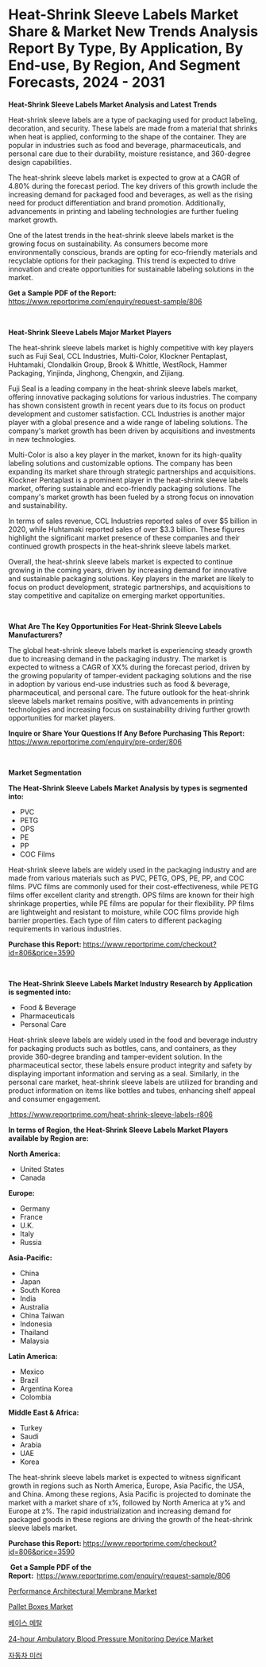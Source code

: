 <p><h1>Heat-Shrink Sleeve Labels Market Share & Market New Trends Analysis Report By Type, By Application, By End-use, By Region, And Segment Forecasts, 2024 - 2031</h1></p><p><strong>Heat-Shrink Sleeve Labels Market Analysis and Latest Trends</strong></p>
<p><p>Heat-shrink sleeve labels are a type of packaging used for product labeling, decoration, and security. These labels are made from a material that shrinks when heat is applied, conforming to the shape of the container. They are popular in industries such as food and beverage, pharmaceuticals, and personal care due to their durability, moisture resistance, and 360-degree design capabilities.</p><p>The heat-shrink sleeve labels market is expected to grow at a CAGR of 4.80% during the forecast period. The key drivers of this growth include the increasing demand for packaged food and beverages, as well as the rising need for product differentiation and brand promotion. Additionally, advancements in printing and labeling technologies are further fueling market growth.</p><p>One of the latest trends in the heat-shrink sleeve labels market is the growing focus on sustainability. As consumers become more environmentally conscious, brands are opting for eco-friendly materials and recyclable options for their packaging. This trend is expected to drive innovation and create opportunities for sustainable labeling solutions in the market.</p></p>
<p><strong>Get a Sample PDF of the Report:&nbsp;</strong> <a href="https://www.reportprime.com/enquiry/request-sample/806">https://www.reportprime.com/enquiry/request-sample/806</a></p>
<p>&nbsp;</p>
<p><strong>Heat-Shrink Sleeve Labels Major Market Players</strong></p>
<p><p>The heat-shrink sleeve labels market is highly competitive with key players such as Fuji Seal, CCL Industries, Multi-Color, Klockner Pentaplast, Huhtamaki, Clondalkin Group, Brook & Whittle, WestRock, Hammer Packaging, Yinjinda, Jinghong, Chengxin, and Zijiang.</p><p>Fuji Seal is a leading company in the heat-shrink sleeve labels market, offering innovative packaging solutions for various industries. The company has shown consistent growth in recent years due to its focus on product development and customer satisfaction. CCL Industries is another major player with a global presence and a wide range of labeling solutions. The company's market growth has been driven by acquisitions and investments in new technologies.</p><p>Multi-Color is also a key player in the market, known for its high-quality labeling solutions and customizable options. The company has been expanding its market share through strategic partnerships and acquisitions. Klockner Pentaplast is a prominent player in the heat-shrink sleeve labels market, offering sustainable and eco-friendly packaging solutions. The company's market growth has been fueled by a strong focus on innovation and sustainability.</p><p>In terms of sales revenue, CCL Industries reported sales of over $5 billion in 2020, while Huhtamaki reported sales of over $3.3 billion. These figures highlight the significant market presence of these companies and their continued growth prospects in the heat-shrink sleeve labels market.</p><p>Overall, the heat-shrink sleeve labels market is expected to continue growing in the coming years, driven by increasing demand for innovative and sustainable packaging solutions. Key players in the market are likely to focus on product development, strategic partnerships, and acquisitions to stay competitive and capitalize on emerging market opportunities.</p></p>
<p>&nbsp;</p>
<p><strong>What Are The Key Opportunities For Heat-Shrink Sleeve Labels Manufacturers?</strong></p>
<p><p>The global heat-shrink sleeve labels market is experiencing steady growth due to increasing demand in the packaging industry. The market is expected to witness a CAGR of XX% during the forecast period, driven by the growing popularity of tamper-evident packaging solutions and the rise in adoption by various end-use industries such as food & beverage, pharmaceutical, and personal care. The future outlook for the heat-shrink sleeve labels market remains positive, with advancements in printing technologies and increasing focus on sustainability driving further growth opportunities for market players.</p></p>
<p><strong>Inquire or Share Your Questions If Any Before Purchasing This Report:</strong> <a href="https://www.reportprime.com/enquiry/pre-order/806">https://www.reportprime.com/enquiry/pre-order/806</a></p>
<p>&nbsp;</p>
<p><strong>Market Segmentation</strong></p>
<p><strong>The Heat-Shrink Sleeve Labels Market Analysis by types is segmented into:</strong></p>
<p><ul><li>PVC</li><li>PETG</li><li>OPS</li><li>PE</li><li>PP</li><li>COC Films</li></ul></p>
<p><p>Heat-shrink sleeve labels are widely used in the packaging industry and are made from various materials such as PVC, PETG, OPS, PE, PP, and COC films. PVC films are commonly used for their cost-effectiveness, while PETG films offer excellent clarity and strength. OPS films are known for their high shrinkage properties, while PE films are popular for their flexibility. PP films are lightweight and resistant to moisture, while COC films provide high barrier properties. Each type of film caters to different packaging requirements in various industries.</p></p>
<p><strong>Purchase this Report:&nbsp;</strong><a href="https://www.reportprime.com/checkout?id=806&price=3590">https://www.reportprime.com/checkout?id=806&price=3590</a></p>
<p>&nbsp;</p>
<p><strong>The Heat-Shrink Sleeve Labels Market Industry Research by Application is segmented into:</strong></p>
<p><ul><li>Food & Beverage</li><li>Pharmaceuticals</li><li>Personal Care</li></ul></p>
<p><p>Heat-shrink sleeve labels are widely used in the food and beverage industry for packaging products such as bottles, cans, and containers, as they provide 360-degree branding and tamper-evident solution. In the pharmaceutical sector, these labels ensure product integrity and safety by displaying important information and serving as a seal. Similarly, in the personal care market, heat-shrink sleeve labels are utilized for branding and product information on items like bottles and tubes, enhancing shelf appeal and consumer engagement.</p></p>
<p><a href="https://www.reportprime.com/heat-shrink-sleeve-labels-r806">&nbsp;https://www.reportprime.com/heat-shrink-sleeve-labels-r806</a></p>
<p><strong>In terms of Region, the Heat-Shrink Sleeve Labels Market Players available by Region are:</strong></p>
<p>
    <p> <strong> North America: </strong>
        <ul>
            <li>United States</li>
            <li>Canada</li>
        </ul>
        </p> 
    <p> <strong> Europe: </strong>
        <ul>
            <li>Germany</li>
            <li>France</li>
            <li>U.K.</li>
            <li>Italy</li>
            <li>Russia</li>
        </ul>
        </p> 
    <p> <strong> Asia-Pacific: </strong>
        <ul>
            <li>China</li>
            <li>Japan</li>
            <li>South Korea</li>
            <li>India</li>
            <li>Australia</li>
            <li>China Taiwan</li>
            <li>Indonesia</li>
            <li>Thailand</li>
            <li>Malaysia</li>
        </ul>
        </p> 
    <p> <strong> Latin America: </strong>
        <ul>
            <li>Mexico</li>
            <li>Brazil</li>
            <li>Argentina Korea</li>
            <li>Colombia</li>
        </ul>
        </p> 
    <p> <strong> Middle East & Africa: </strong>
        <ul>
            <li>Turkey</li>
            <li>Saudi</li>
            <li>Arabia</li>
            <li>UAE</li>
            <li>Korea</li>
        </ul>
    </p>
    </p>
<p><p>The heat-shrink sleeve labels market is expected to witness significant growth in regions such as North America, Europe, Asia Pacific, the USA, and China. Among these regions, Asia Pacific is projected to dominate the market with a market share of x%, followed by North America at y% and Europe at z%. The rapid industrialization and increasing demand for packaged goods in these regions are driving the growth of the heat-shrink sleeve labels market.</p></p>
<p><strong>Purchase this Report: </strong><a href="https://www.reportprime.com/checkout?id=806&price=3590">https://www.reportprime.com/checkout?id=806&price=3590</a></p>
<p>&nbsp;<strong>Get a Sample PDF of the Report:&nbsp;&nbsp;</strong><a href="https://www.reportprime.com/enquiry/request-sample/806">https://www.reportprime.com/enquiry/request-sample/806</a></p>
<p><strong></strong></p>
<p><p><a href="https://medium.com/@loganunn65756/performance-architectural-membrane-market-analysis-report-global-insights-by-region-type-b8dab7cd0572">Performance Architectural Membrane Market</a></p><p><a href="https://www.linkedin.com/pulse/pallet-boxes-market-analysis-report-global-insights-region-1yxfc">Pallet Boxes Market</a></p><p><a href="https://medium.com/@lilmama456456/%EB%B2%A0%EC%9D%B4%EC%8A%A4-%EA%B8%88%EC%86%8D-%EC%8B%9C%EC%9E%A5-%EA%B0%9C%EC%9A%94-2024%EB%85%84%EB%B6%80%ED%84%B0-2031%EB%85%84%EA%B9%8C%EC%A7%80%EC%9D%98-%EA%B8%80%EB%A1%9C%EB%B2%8C-%EC%8B%9C%EC%9E%A5-%EB%8F%99%ED%96%A5%EA%B3%BC-%EB%AF%B8%EB%9E%98-%EC%A0%84%EB%A7%9D-afbd84b97995">베이스 메탈</a></p><p><a href="https://medium.com/@loganunn65756/24-hour-ambulatory-blood-pressure-monitoring-device-market-size-share-analysis-growth-trends-4e66b12e4d01">24-hour Ambulatory Blood Pressure Monitoring Device Market</a></p><p><a href="https://medium.com/@lilmama456456/%EA%B8%80%EB%A1%9C%EB%B2%8C-%EC%9E%90%EB%8F%99%EC%B0%A8-%EA%B1%B0%EC%9A%B8-%EC%8B%9C%EC%9E%A5-%EC%A0%9C%ED%92%88-%EC%9C%A0%ED%98%95-%EC%9D%91%EC%9A%A9-%EB%B6%84%EC%95%BC-%EC%A7%80%EC%97%AD-%EB%B0%8F-%ED%9A%8C%EC%82%AC-%EB%B3%84-%EC%82%B0%EC%97%85-%EC%84%B8%EA%B7%B8%EB%A8%BC%ED%8A%B8-%EC%A0%84%EB%A7%9D-%EC%8B%9C%EC%9E%A5-%ED%8F%89%EA%B0%80-%EA%B2%BD%EC%9F%81-%EC%83%81%ED%99%A9-%ED%8A%B8%EB%A0%8C%EB%93%9C-%EB%B0%8F-%EC%98%88%EC%B8%A1-2024-2031-bdf24d400f05">자동차 미러</a></p></p>